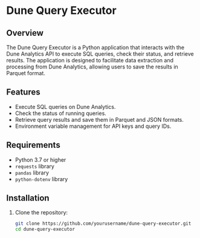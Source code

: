 # Dune Query Executor

## Overview

The Dune Query Executor is a Python application that interacts with the Dune Analytics API to execute SQL queries, check their status, and retrieve results. The application is designed to facilitate data extraction and processing from Dune Analytics, allowing users to save the results in Parquet format.

## Features

- Execute SQL queries on Dune Analytics.
- Check the status of running queries.
- Retrieve query results and save them in Parquet and JSON formats.
- Environment variable management for API keys and query IDs.

## Requirements

- Python 3.7 or higher
- `requests` library
- `pandas` library
- `python-dotenv` library

## Installation

1. Clone the repository:

   ```bash
   git clone https://github.com/yourusername/dune-query-executor.git
   cd dune-query-executor
